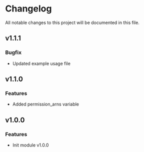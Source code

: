 # Changelog

All notable changes to this project will be documented in this file.

## v1.1.1
### Bugfix

* Updated example usage file

## v1.1.0
### Features

* Added permission_arns variable

## v1.0.0
### Features

* Init module v1.0.0
